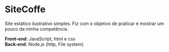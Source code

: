 # SiteCoffe
Site estático ilustrativo simples. Fiz com o objetivo de praticar e mostrar um pouco da minha competência.


**Front-end**: JavaScript, html e css <br/>
**Back-end:** Node.js (http, File system)
